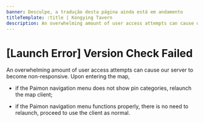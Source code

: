 ```yaml
---
banner: Desculpe, a tradução desta página ainda está em andamento
titleTemplate: :title | Kongying Tavern
description: An overwhelming amount of user access attempts can cause our server to become non-responsive.
---
```


[文：【无法打开】提示“数据查询失败”、“版本查询失败”]: # 'https://support.qq.com/products/321980/faqs/97055'

# [Launch Error] Version Check Failed

An overwhelming amount of user access attempts can cause our server to become non-responsive. Upon entering the map,

- if the Paimon navigation menu does not show pin categories, relaunch the map client;

- if the Paimon navigation menu functions properly, there is no need to relaunch, proceed to use the client as normal.
